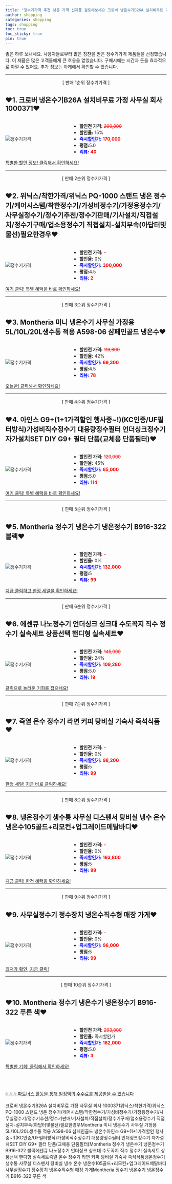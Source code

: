 ```yaml
---
title: "정수기가격 추천 낮은 가격 신제품 검토해보세요 크로버 냉온수기B26A 설치비무료 가정 사무실"
author: shopping
categories: shopping
tags: shopping
toc: true
toc_sticky: true
pin: true
---
```

좋은 하루 보내세요. 사용자들로부터 많은 칭찬을 받은 정수기가격 제품들을 선정했습니다. 이 제품은 많은 고객들에게 큰 호응을 얻었습니다. 구매시에는 시간과 돈을 효과적으로 아낄 수 있어요. 추가 정보는 아래에서 확인할 수 있습니다.

---
<p class="toplist" style="margin: 0 auto; display: block; width: fit-content;">[ 판매 1순위 정수기가격 ]</p>

<h2><strong>❤️1. 크로버 냉온수기B26A 설치비무료 가정 사무실 회사 1000371❤️</strong></h2>

<div style="display: flex; align-items: center;">
    <div style="flex: 0.4;">
        <img src="https://thumbnail8.coupangcdn.com/thumbnails/remote/230x230ex/image/vendor_inventory/8cf4/2b3c95ab9fd6492c9011d133a6fb1c71a802a4478edb4214ebe42337c99d.jpg" alt="정수기가격" style="max-width: 100%;">
    </div>
    <div style="flex: 0.6; margin-left: 10px;">
        <ul>
            <li><strong>할인전 가격:</strong> <del style="color: red;">200,000</del></li>
            <li><strong>할인율:</strong> 15%</li>
            <li><span style='color:blue'><strong>즉시할인가:</strong></span> <span style='color:red'><strong>170,000</strong></span></li>
            <li><strong>평점:</strong>5.0</li>
            <li><span style='color:blue'><strong>리뷰:</strong></span> <span style='color:red'><strong>40</strong></span></li>
        </ul>
    </div>
</div>
<div class="center">
    <a href="https://William4Davisa.github.io?lptag=AF9450613&subid=githubio&pageKey=7532541612&traceid=V0-153&itemId=19781647987&vendorItemId=87368459785" class="myButton">
        특별한 할인 정보! 클릭해서 확인하세요!
    </a>
</div>


---
<p class="toplist" style="margin: 0 auto; display: block; width: fit-content;">[ 판매 2순위 정수기가격 ]</p>

<h2><strong>❤️2. 위닉스/착한가격/위닉스 PQ-1000 스탠드 냉온 정수기/케어시스템/착한정수기/가성비정수기/가정용정수기/사무실정수기/정수기추천/정수기판매/기사설치/직접설치/정수기구매/업소용정수기 직접설치-설치부속(아답터및물선)필요한경우❤️</strong></h2>

<div style="display: flex; align-items: center;">
    <div style="flex: 0.4;">
        <img src="https://thumbnail6.coupangcdn.com/thumbnails/remote/230x230ex/image/vendor_inventory/9532/d4c4e69c52ba314a3dca257802ea2ef6f7107832ed6dd3c17f7f7bf85a11.png" alt="정수기가격" style="max-width: 100%;">
    </div>
    <div style="flex: 0.6; margin-left: 10px;">
        <ul>
            <li><strong>할인전 가격:</strong> <del style="color: red;">-</del></li>
            <li><strong>할인율:</strong> 0%</li>
            <li><span style='color:blue'><strong>즉시할인가:</strong></span> <span style='color:red'><strong>300,000</strong></span></li>
            <li><strong>평점:</strong>4.5</li>
            <li><span style='color:blue'><strong>리뷰:</strong></span> <span style='color:red'><strong>2</strong></span></li>
        </ul>
    </div>
</div>
<div class="center">
    <a href="https://William4Davisa.github.io?lptag=AF9450613&subid=githubio&pageKey=2093719886&traceid=V0-153&itemId=3556577654&vendorItemId=71542451435" class="myButton">
        여기 클릭! 특별 혜택을 바로 확인하세요!
    </a>
</div>


---
<p class="toplist" style="margin: 0 auto; display: block; width: fit-content;">[ 판매 3순위 정수기가격 ]</p>

<h2><strong>❤️3. Montheria 미니 냉온수기 사무실 가정용 5L/10L/20L생수통 적용 A598-06 샴페인골드 냉온수❤️</strong></h2>

<div style="display: flex; align-items: center;">
    <div style="flex: 0.4;">
        <img src="https://thumbnail10.coupangcdn.com/thumbnails/remote/230x230ex/image/vendor_inventory/5913/a58a5c906a4aa8480005621b60702cd9efe2b1e0605788647e6892f672c2.jpg" alt="정수기가격" style="max-width: 100%;">
    </div>
    <div style="flex: 0.6; margin-left: 10px;">
        <ul>
            <li><strong>할인전 가격:</strong> <del style="color: red;">119,800</del></li>
            <li><strong>할인율:</strong> 42%</li>
            <li><span style='color:blue'><strong>즉시할인가:</strong></span> <span style='color:red'><strong>69,300</strong></span></li>
            <li><strong>평점:</strong>4.5</li>
            <li><span style='color:blue'><strong>리뷰:</strong></span> <span style='color:red'><strong>78</strong></span></li>
        </ul>
    </div>
</div>
<div class="center">
    <a href="https://William4Davisa.github.io?lptag=AF9450613&subid=githubio&pageKey=6404971381&traceid=V0-153&itemId=13710335214&vendorItemId=89717304247" class="myButton">
        오늘만! 클릭해서 확인하세요!
    </a>
</div>


---
<p class="toplist" style="margin: 0 auto; display: block; width: fit-content;">[ 판매 4순위 정수기가격 ]</p>

<h2><strong>❤️4. 아인스 G9+(1+1가격할인 행사중~!)(KC인증/UF필터방식)가성비직수정수기 대용량정수필터 언더싱크정수기 자가설치SET DIY G9+ 필터 단품(교체용 단품필터)❤️</strong></h2>

<div style="display: flex; align-items: center;">
    <div style="flex: 0.4;">
        <img src="https://thumbnail10.coupangcdn.com/thumbnails/remote/230x230ex/image/vendor_inventory/4033/f07df481a716286c539f42b1666e703134a7f02d0e8ee87fccca026701e7.png" alt="정수기가격" style="max-width: 100%;">
    </div>
    <div style="flex: 0.6; margin-left: 10px;">
        <ul>
            <li><strong>할인전 가격:</strong> <del style="color: red;">120,000</del></li>
            <li><strong>할인율:</strong> 45%</li>
            <li><span style='color:blue'><strong>즉시할인가:</strong></span> <span style='color:red'><strong>65,000</strong></span></li>
            <li><strong>평점:</strong>5.0</li>
            <li><span style='color:blue'><strong>리뷰:</strong></span> <span style='color:red'><strong>114</strong></span></li>
        </ul>
    </div>
</div>
<div class="center">
    <a href="https://William4Davisa.github.io?lptag=AF9450613&subid=githubio&pageKey=5601847830&traceid=V0-153&itemId=9022450659&vendorItemId=76308875257" class="myButton">
        여기 클릭! 특별 혜택을 바로 확인하세요!
    </a>
</div>


---
<p class="toplist" style="margin: 0 auto; display: block; width: fit-content;">[ 판매 5순위 정수기가격 ]</p>

<h2><strong>❤️5. Montheria 정수기 냉온수기 냉온정수기 B916-322 블랙❤️</strong></h2>

<div style="display: flex; align-items: center;">
    <div style="flex: 0.4;">
        <img src="https://thumbnail9.coupangcdn.com/thumbnails/remote/230x230ex/image/vendor_inventory/b983/9f5cb9b70085bd9003f2800bf9b1029643cd083ea11b9474df440f5291df.jpg" alt="정수기가격" style="max-width: 100%;">
    </div>
    <div style="flex: 0.6; margin-left: 10px;">
        <ul>
            <li><strong>할인전 가격:</strong> <del style="color: red;">-</del></li>
            <li><strong>할인율:</strong> 0%</li>
            <li><span style='color:blue'><strong>즉시할인가:</strong></span> <span style='color:red'><strong>132,000</strong></span></li>
            <li><strong>평점:</strong>5</li>
            <li><span style='color:blue'><strong>리뷰:</strong></span> <span style='color:red'><strong>99</strong></span></li>
        </ul>
    </div>
</div>
<div class="center">
    <a href="https://William4Davisa.github.io?lptag=AF9450613&subid=githubio&pageKey=7879851196&traceid=V0-153&itemId=21547004765&vendorItemId=88599820686" class="myButton">
        지금 클릭하고 한정 세일을 확인하세요!
    </a>
</div>


---
<p class="toplist" style="margin: 0 auto; display: block; width: fit-content;">[ 판매 6순위 정수기가격 ]</p>

<h2><strong>❤️6. 에센큐 나노정수기 언더싱크 싱크대 수도꼭지 직수 정수기 실속세트 상품선택 핸디형 실속세트❤️</strong></h2>

<div style="display: flex; align-items: center;">
    <div style="flex: 0.4;">
        <img src="https://thumbnail10.coupangcdn.com/thumbnails/remote/230x230ex/image/vendor_inventory/0697/64e0ad054228fa5d39d5ed13fd35150db948cd26b5e01f38d3e6d45a3e56.jpg" alt="정수기가격" style="max-width: 100%;">
    </div>
    <div style="flex: 0.6; margin-left: 10px;">
        <ul>
            <li><strong>할인전 가격:</strong> <del style="color: red;">145,000</del></li>
            <li><strong>할인율:</strong> 24%</li>
            <li><span style='color:blue'><strong>즉시할인가:</strong></span> <span style='color:red'><strong>109,280</strong></span></li>
            <li><strong>평점:</strong>5.0</li>
            <li><span style='color:blue'><strong>리뷰:</strong></span> <span style='color:red'><strong>19</strong></span></li>
        </ul>
    </div>
</div>
<div class="center">
    <a href="https://William4Davisa.github.io?lptag=AF9450613&subid=githubio&pageKey=7656067184&traceid=V0-153&itemId=20383840590&vendorItemId=89752277576" class="myButton">
        클릭으로 놀라운 기회를 잡으세요!
    </a>
</div>


---
<p class="toplist" style="margin: 0 auto; display: block; width: fit-content;">[ 판매 7순위 정수기가격 ]</p>

<h2><strong>❤️7. 즉열 온수 정수기 라면 커피 탕비실 기숙사 즉석식품❤️</strong></h2>

<div style="display: flex; align-items: center;">
    <div style="flex: 0.4;">
        <img src="https://thumbnail7.coupangcdn.com/thumbnails/remote/230x230ex/image/vendor_inventory/59f8/72f7a56db91817117827ec5be497cce6944e0c84ca0462d8049bd66b6d1e.jpg" alt="정수기가격" style="max-width: 100%;">
    </div>
    <div style="flex: 0.6; margin-left: 10px;">
        <ul>
            <li><strong>할인전 가격:</strong> <del style="color: red;">-</del></li>
            <li><strong>할인율:</strong> 0%</li>
            <li><span style='color:blue'><strong>즉시할인가:</strong></span> <span style='color:red'><strong>98,200</strong></span></li>
            <li><strong>평점:</strong>5</li>
            <li><span style='color:blue'><strong>리뷰:</strong></span> <span style='color:red'><strong>99</strong></span></li>
        </ul>
    </div>
</div>
<div class="center">
    <a href="https://William4Davisa.github.io?lptag=AF9450613&subid=githubio&pageKey=7763271665&traceid=V0-153&itemId=20940081723&vendorItemId=90288068080" class="myButton">
        한정 세일! 지금 바로 클릭하세요!
    </a>
</div>


---
<p class="toplist" style="margin: 0 auto; display: block; width: fit-content;">[ 판매 8순위 정수기가격 ]</p>

<h2><strong>❤️8. 냉온정수기 생수통 사무실 디스펜서 탕비실 냉수 온수 냉온수105골드+리모컨+업그레이드메탈바디❤️</strong></h2>

<div style="display: flex; align-items: center;">
    <div style="flex: 0.4;">
        <img src="https://thumbnail6.coupangcdn.com/thumbnails/remote/230x230ex/image/vendor_inventory/bec3/abbac7650fe6c7604188a39aeb0f034e5c612d44f3b78b61b109f994a83b.jpg" alt="정수기가격" style="max-width: 100%;">
    </div>
    <div style="flex: 0.6; margin-left: 10px;">
        <ul>
            <li><strong>할인전 가격:</strong> <del style="color: red;">-</del></li>
            <li><strong>할인율:</strong> 0%</li>
            <li><span style='color:blue'><strong>즉시할인가:</strong></span> <span style='color:red'><strong>163,800</strong></span></li>
            <li><strong>평점:</strong>5</li>
            <li><span style='color:blue'><strong>리뷰:</strong></span> <span style='color:red'><strong>99</strong></span></li>
        </ul>
    </div>
</div>
<div class="center">
    <a href="https://William4Davisa.github.io?lptag=AF9450613&subid=githubio&pageKey=7627592294&traceid=V0-153&itemId=20236378756&vendorItemId=87325045314" class="myButton">
        지금 클릭! 한정 혜택을 확인하세요!
    </a>
</div>


---
<p class="toplist" style="margin: 0 auto; display: block; width: fit-content;">[ 판매 9순위 정수기가격 ]</p>

<h2><strong>❤️9. 사무실정수기 정수장치 냉온수직수형 매장 가게❤️</strong></h2>

<div style="display: flex; align-items: center;">
    <div style="flex: 0.4;">
        <img src="https://thumbnail10.coupangcdn.com/thumbnails/remote/230x230ex/image/vendor_inventory/c487/4b2566c689bd433c4e203ddf22b5badbb23328af03ffa4259bc3e4f54de9.jpg" alt="정수기가격" style="max-width: 100%;">
    </div>
    <div style="flex: 0.6; margin-left: 10px;">
        <ul>
            <li><strong>할인전 가격:</strong> <del style="color: red;">-</del></li>
            <li><strong>할인율:</strong> 0%</li>
            <li><span style='color:blue'><strong>즉시할인가:</strong></span> <span style='color:red'><strong>96,000</strong></span></li>
            <li><strong>평점:</strong>5</li>
            <li><span style='color:blue'><strong>리뷰:</strong></span> <span style='color:red'><strong>99</strong></span></li>
        </ul>
    </div>
</div>
<div class="center">
    <a href="https://William4Davisa.github.io?lptag=AF9450613&subid=githubio&pageKey=7466453249&traceid=V0-153&itemId=19473133816&vendorItemId=86583330428" class="myButton">
        최저가 확인, 지금 클릭!
    </a>
</div>


---
<p class="toplist" style="margin: 0 auto; display: block; width: fit-content;">[ 판매 10순위 정수기가격 ]</p>

<h2><strong>❤️10. Montheria 정수기 냉온수기 냉온정수기 B916-322 푸른 색❤️</strong></h2>

<div style="display: flex; align-items: center;">
    <div style="flex: 0.4;">
        <img src="https://thumbnail8.coupangcdn.com/thumbnails/remote/230x230ex/image/vendor_inventory/7ac0/567e6753a64efab5992bca5bf69e79beea5d10f832a0e08523cf2c084342.png" alt="정수기가격" style="max-width: 100%;">
    </div>
    <div style="flex: 0.6; margin-left: 10px;">
        <ul>
            <li><strong>할인전 가격:</strong> <del style="color: red;">293,000</del></li>
            <li><strong>할인율:</strong> 즉시할인가</li>
            <li><span style='color:blue'><strong>즉시할인가:</strong></span> <span style='color:red'><strong>182,000</strong></span></li>
            <li><strong>평점:</strong>5.0</li>
            <li><span style='color:blue'><strong>리뷰:</strong></span> <span style='color:red'><strong>3</strong></span></li>
        </ul>
    </div>
</div>
<div class="center">
    <a href="https://William4Davisa.github.io?lptag=AF9450613&subid=githubio&pageKey=7958264647&traceid=V0-153&itemId=21998169861&vendorItemId=89045723600" class="myButton">
        특별한 기회! 클릭해서 확인하세요!
    </a>
</div>

<br><br><br>[💦 💦 💦 파트너스 활동을 통해 일정액의 수수료를 제공받을 수 있습니다](https://link.coupang.com/a/bcpT2c)<br><br>크로버 냉온수기B26A 설치비무료 가정 사무실 회사 1000371위닉스/착한가격/위닉스 PQ-1000 스탠드 냉온 정수기/케어시스템/착한정수기/가성비정수기/가정용정수기/사무실정수기/정수기추천/정수기판매/기사설치/직접설치/정수기구매/업소용정수기 직접설치-설치부속(아답터및물선)필요한경우Montheria 미니 냉온수기 사무실 가정용 5L/10L/20L생수통 적용 A598-06 샴페인골드 냉온수아인스 G9+(1+1가격할인 행사중~!)(KC인증/UF필터방식)가성비직수정수기 대용량정수필터 언더싱크정수기 자가설치SET DIY G9+ 필터 단품(교체용 단품필터)Montheria 정수기 냉온수기 냉온정수기 B916-322 블랙에센큐 나노정수기 언더싱크 싱크대 수도꼭지 직수 정수기 실속세트 상품선택 핸디형 실속세트즉열 온수 정수기 라면 커피 탕비실 기숙사 즉석식품냉온정수기 생수통 사무실 디스펜서 탕비실 냉수 온수 냉온수105골드+리모컨+업그레이드메탈바디사무실정수기 정수장치 냉온수직수형 매장 가게Montheria 정수기 냉온수기 냉온정수기 B916-322 푸른 색